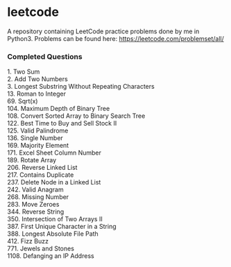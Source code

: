 # leetcode
A repository containing LeetCode practice problems done by me in Python3.
Problems can be found here: https://leetcode.com/problemset/all/

### Completed Questions
1\. Two Sum  
2\. Add Two Numbers  
3\. Longest Substring Without Repeating Characters  
13\. Roman to Integer   
69\. Sqrt(x)  
104\. Maximum Depth of Binary Tree  
108\. Convert Sorted Array to Binary Search Tree  
122\. Best Time to Buy and Sell Stock II  
125\. Valid Palindrome  
136\. Single Number  
169\. Majority Element   
171\. Excel Sheet Column Number  
189\. Rotate Array  
206\. Reverse Linked List  
217\. Contains Duplicate    
237\. Delete Node in a Linked List  
242\. Valid Anagram  
268\. Missing Number  
283\. Move Zeroes  
344\. Reverse String  
350\. Intersection of Two Arrays II  
387\. First Unique Character in a String  
388\. Longest Absolute File Path  
412\. Fizz Buzz  
771\. Jewels and Stones  
1108\. Defanging an IP Address  
